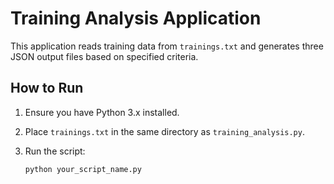 # Training Analysis Application

This application reads training data from `trainings.txt` and generates three JSON output files based on specified criteria.

## How to Run

1. Ensure you have Python 3.x installed.
2. Place `trainings.txt` in the same directory as `training_analysis.py`.
3. Run the script:

   ```bash
   python your_script_name.py
